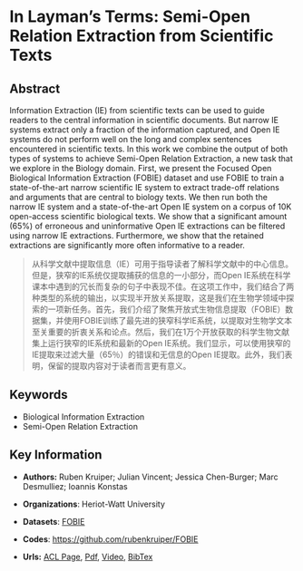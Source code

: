 #  In Layman’s Terms: Semi-Open Relation Extraction from Scientific Texts
## Abstract
Information Extraction (IE) from scientific texts can be used to guide readers to the central information in scientific documents. But narrow IE systems extract only a fraction of the information captured, and Open IE systems do not perform well on the long and complex sentences encountered in scientific texts. In this work we combine the output of both types of systems to achieve Semi-Open Relation Extraction, a new task that we explore in the Biology domain. First, we present the Focused Open Biological Information Extraction (FOBIE) dataset and use FOBIE to train a state-of-the-art narrow scientific IE system to extract trade-off relations and arguments that are central to biology texts. We then run both the narrow IE system and a state-of-the-art Open IE system on a corpus of 10K open-access scientific biological texts. We show that a significant amount (65%) of erroneous and uninformative Open IE extractions can be filtered using narrow IE extractions. Furthermore, we show that the retained extractions are significantly more often informative to a reader.
> 从科学文献中提取信息（IE）可用于指导读者了解科学文献中的中心信息。但是，狭窄的IE系统仅提取捕获的信息的一小部分，而Open IE系统在科学课本中遇到的冗长而复杂的句子中表现不佳。在这项工作中，我们结合了两种类型的系统的输出，以实现半开放关系提取，这是我们在生物学领域中探索的一项新任务。首先，我们介绍了聚焦开放式生物信息提取（FOBIE）数据集，并使用FOBIE训练了最先进的狭窄科学IE系统，以提取对生物学文本至关重要的折衷关系和论点。然后，我们在1万个开放获取的科学生物文献集上运行狭窄的IE系统和最新的Open IE系统。我们显示，可以使用狭窄的IE提取来过滤大量（65％）的错误和无信息的Open IE提取。此外，我们表明，保留的提取内容对于读者而言更有意义。
## Keywords
- Biological Information Extraction
- Semi-Open Relation Extraction
## Key Information
- **Authors:** Ruben Kruiper; Julian Vincent; Jessica Chen-Burger; Marc Desmulliez; Ioannis Konstas
- **Organizations**: Heriot-Watt University

- **Datasets**:  [FOBIE](https://github.com/rubenkruiper/FOBIE)
- **Codes**: <https://github.com/rubenkruiper/FOBIE>
- **Urls:** [ACL Page](https://www.aclweb.org/anthology/2020.acl-main.137/), [Pdf](pdf/2020.acl-main.137.pdf), [Video](http://slideslive.com/38928870), [BibTex](https://www.aclweb.org/anthology/2020.acl-main.137.bib)


